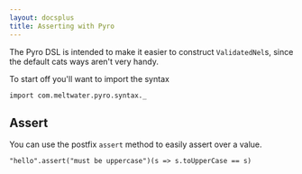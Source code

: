 ```yaml
---
layout: docsplus
title: Asserting with Pyro
---
```


The Pyro DSL is intended to make it easier to construct `ValidatedNel`s, since the default cats ways aren't very handy.

To start off you'll want to import the syntax

```tut
import com.meltwater.pyro.syntax._
```

## Assert

You can use the postfix `assert` method to easily assert over a value.

```tut
"hello".assert("must be uppercase")(s => s.toUpperCase == s)
```

